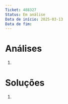 ```yaml
---
Ticket: 488327
Status: Em análise
Data de início: 2025-03-13
Data de fim:
---
```


# Análises
1. 


# Soluções
1. 

